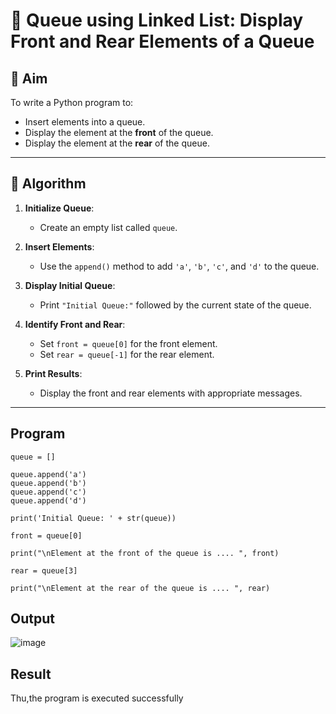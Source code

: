 # 🔁 Queue using Linked List: Display Front and Rear Elements of a Queue

## 🎯 Aim

To write a Python program to:
- Insert elements into a queue.
- Display the element at the **front** of the queue.
- Display the element at the **rear** of the queue.

---

## 🧠 Algorithm

1. **Initialize Queue**:
   - Create an empty list called `queue`.

2. **Insert Elements**:
   - Use the `append()` method to add `'a'`, `'b'`, `'c'`, and `'d'` to the queue.

3. **Display Initial Queue**:
   - Print `"Initial Queue:"` followed by the current state of the queue.

4. **Identify Front and Rear**:
   - Set `front = queue[0]` for the front element.
   - Set `rear = queue[-1]` for the rear element.

5. **Print Results**:
   - Display the front and rear elements with appropriate messages.

---
## Program
```
queue = []

queue.append('a')
queue.append('b')
queue.append('c')
queue.append('d')

print('Initial Queue: ' + str(queue))

front = queue[0]

print("\nElement at the front of the queue is .... ", front)

rear = queue[3]

print("\nElement at the rear of the queue is .... ", rear)
```
## Output
![image](https://github.com/user-attachments/assets/a0767a40-d351-43f7-b9f4-aea5ac89be3e)

## Result
Thu,the program is executed successfully
